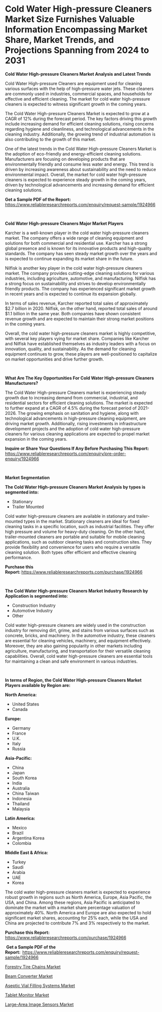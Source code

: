 <p><h1>Cold Water High-pressure Cleaners Market Size Furnishes Valuable Information Encompassing Market Share, Market Trends, and Projections Spanning from 2024 to 2031</h1></p><p><strong>Cold Water High-pressure Cleaners Market Analysis and Latest Trends</strong></p>
<p><p>Cold Water High-pressure Cleaners are equipment used for cleaning various surfaces with the help of high-pressure water jets. These cleaners are commonly used in industries, commercial spaces, and households for effective and efficient cleaning. The market for cold water high-pressure cleaners is expected to witness significant growth in the coming years. </p><p>The Cold Water High-pressure Cleaners Market is expected to grow at a CAGR of 12% during the forecast period. The key factors driving this growth include increasing demand for efficient cleaning solutions, rising concerns regarding hygiene and cleanliness, and technological advancements in the cleaning industry. Additionally, the growing trend of industrial automation is also contributing to the growth of this market.</p><p>One of the latest trends in the Cold Water High-pressure Cleaners Market is the adoption of eco-friendly and energy-efficient cleaning solutions. Manufacturers are focusing on developing products that are environmentally friendly and consume less water and energy. This trend is driven by increasing awareness about sustainability and the need to reduce environmental impact. Overall, the market for cold water high-pressure cleaners is expected to experience steady growth in the coming years, driven by technological advancements and increasing demand for efficient cleaning solutions.</p></p>
<p><strong>Get a Sample PDF of the Report:&nbsp;</strong> <a href="https://www.reliableresearchreports.com/enquiry/request-sample/1924966">https://www.reliableresearchreports.com/enquiry/request-sample/1924966</a></p>
<p>&nbsp;</p>
<p><strong>Cold Water High-pressure Cleaners Major Market Players</strong></p>
<p><p>Karcher is a well-known player in the cold water high-pressure cleaners market. The company offers a wide range of cleaning equipment and solutions for both commercial and residential use. Karcher has a strong global presence and is known for its innovative products and high-quality standards. The company has seen steady market growth over the years and is expected to continue expanding its market share in the future.</p><p>Nilfisk is another key player in the cold water high-pressure cleaners market. The company provides cutting-edge cleaning solutions for various industries, including agriculture, automotive, and manufacturing. Nilfisk has a strong focus on sustainability and strives to develop environmentally friendly products. The company has experienced significant market growth in recent years and is expected to continue its expansion globally.</p><p>In terms of sales revenue, Karcher reported total sales of approximately $2.7 billion in 2020. Nilfisk, on the other hand, reported total sales of around $1.1 billion in the same year. Both companies have shown consistent revenue growth and are expected to maintain their strong market positions in the coming years.</p><p>Overall, the cold water high-pressure cleaners market is highly competitive, with several key players vying for market share. Companies like Karcher and Nilfisk have established themselves as industry leaders with a focus on innovation, quality, and sustainability. As the demand for cleaning equipment continues to grow, these players are well-positioned to capitalize on market opportunities and drive further growth.</p></p>
<p>&nbsp;</p>
<p><strong>What Are The Key Opportunities For Cold Water High-pressure Cleaners Manufacturers?</strong></p>
<p><p>The Cold Water High-pressure Cleaners market is experiencing steady growth due to increasing demand from commercial, industrial, and residential sectors for efficient cleaning solutions. The market is expected to further expand at a CAGR of 4.5% during the forecast period of 2021-2026. The growing emphasis on sanitation and hygiene, along with technological advancements in high-pressure cleaning equipment, are driving market growth. Additionally, rising investments in infrastructure development projects and the adoption of cold water high-pressure cleaners for various cleaning applications are expected to propel market expansion in the coming years.</p></p>
<p><strong>Inquire or Share Your Questions If Any Before Purchasing This Report:</strong> <a href="https://www.reliableresearchreports.com/enquiry/pre-order-enquiry/1924966">https://www.reliableresearchreports.com/enquiry/pre-order-enquiry/1924966</a></p>
<p>&nbsp;</p>
<p><strong>Market Segmentation</strong></p>
<p><strong>The Cold Water High-pressure Cleaners Market Analysis by types is segmented into:</strong></p>
<p><ul><li>Stationary</li><li>Trailer Mounted</li></ul></p>
<p><p>Cold water high-pressure cleaners are available in stationary and trailer-mounted types in the market. Stationary cleaners are ideal for fixed cleaning tasks in a specific location, such as industrial facilities. They offer high pressure and volume for heavy-duty cleaning. On the other hand, trailer-mounted cleaners are portable and suitable for mobile cleaning applications, such as outdoor cleaning tasks and construction sites. They provide flexibility and convenience for users who require a versatile cleaning solution. Both types offer efficient and effective cleaning performance.</p></p>
<p><strong>Purchase this Report:&nbsp;</strong><a href="https://www.reliableresearchreports.com/purchase/1924966">https://www.reliableresearchreports.com/purchase/1924966</a></p>
<p>&nbsp;</p>
<p><strong>The Cold Water High-pressure Cleaners Market Industry Research by Application is segmented into:</strong></p>
<p><ul><li>Construction Industry</li><li>Automotive Industry</li><li>Other</li></ul></p>
<p><p>Cold water high-pressure cleaners are widely used in the construction industry for removing dirt, grime, and stains from various surfaces such as concrete, bricks, and machinery. In the automotive industry, these cleaners are essential for cleaning vehicles, machinery, and equipment effectively. Moreover, they are also gaining popularity in other markets including agriculture, manufacturing, and transportation for their versatile cleaning capabilities. Overall, cold water high-pressure cleaners are essential tools for maintaining a clean and safe environment in various industries.</p></p>
<p>&nbsp;</p>
<p><strong>In terms of Region, the Cold Water High-pressure Cleaners Market Players available by Region are:</strong></p>
<p>
    <p> <strong> North America: </strong>
        <ul>
            <li>United States</li>
            <li>Canada</li>
        </ul>
        </p> 
    <p> <strong> Europe: </strong>
        <ul>
            <li>Germany</li>
            <li>France</li>
            <li>U.K.</li>
            <li>Italy</li>
            <li>Russia</li>
        </ul>
        </p> 
    <p> <strong> Asia-Pacific: </strong>
        <ul>
            <li>China</li>
            <li>Japan</li>
            <li>South Korea</li>
            <li>India</li>
            <li>Australia</li>
            <li>China Taiwan</li>
            <li>Indonesia</li>
            <li>Thailand</li>
            <li>Malaysia</li>
        </ul>
        </p> 
    <p> <strong> Latin America: </strong>
        <ul>
            <li>Mexico</li>
            <li>Brazil</li>
            <li>Argentina Korea</li>
            <li>Colombia</li>
        </ul>
        </p> 
    <p> <strong> Middle East & Africa: </strong>
        <ul>
            <li>Turkey</li>
            <li>Saudi</li>
            <li>Arabia</li>
            <li>UAE</li>
            <li>Korea</li>
        </ul>
    </p>
    </p>
<p><p>The cold water high-pressure cleaners market is expected to experience robust growth in regions such as North America, Europe, Asia Pacific, the USA, and China. Among these regions, Asia Pacific is anticipated to dominate the market with a market share percentage valuation of approximately 40%. North America and Europe are also expected to hold significant market shares, accounting for 25% each, while the USA and China are projected to contribute 7% and 3% respectively to the market.</p></p>
<p><strong>Purchase this Report: </strong><a href="https://www.reliableresearchreports.com/purchase/1924966">https://www.reliableresearchreports.com/purchase/1924966</a></p>
<p>&nbsp;<strong>Get a Sample PDF of the Report:&nbsp;&nbsp;</strong><a href="https://www.reliableresearchreports.com/enquiry/request-sample/1924966">https://www.reliableresearchreports.com/enquiry/request-sample/1924966</a></p>
<p><strong></strong></p>
<p><p><a href="https://fuschia-pecorino-a6d.notion.site/Forestry-Tire-Chains-Market-Size-Market-Trends-and-Growth-Outlook-forecasted-for-period-from-2024--ffa8c9f431f146ff9ab36a9899a3d717">Forestry Tire Chains Market</a></p><p><a href="https://view.publitas.com/reportprime-1/beam-converter-market-dynamics-2024-2031-also-about-its-market-trends-projections-and-opportunities/">Beam Converter Market</a></p><p><a href="https://simplistic-meeting-7ee.notion.site/Aseptic-Vial-Filling-Systems-Market-Analysis-and-Market-Size-Global-Industry-Overview-Market-Segme-4ee7cf0ff51543c4b5889c5d0e838ef5">Aseptic Vial Filling Systems Market</a></p><p><a href="https://view.publitas.com/reportprime-1/tablet-monitor-market-size-growing-and-forecasted-for-period-from-2024-2031-and-provides-complete-market-analysis-of-this-market/">Tablet Monitor Market</a></p><p><a href="https://five-trouble-98a.notion.site/Insights-into-Large-Area-Image-Sensors-Market-Size-Analysing-Market-Share-Trends-and-Growth-from--4ec6bc95fdc64b068bf9214279ace8f7">Large-Area Image Sensors Market</a></p></p>